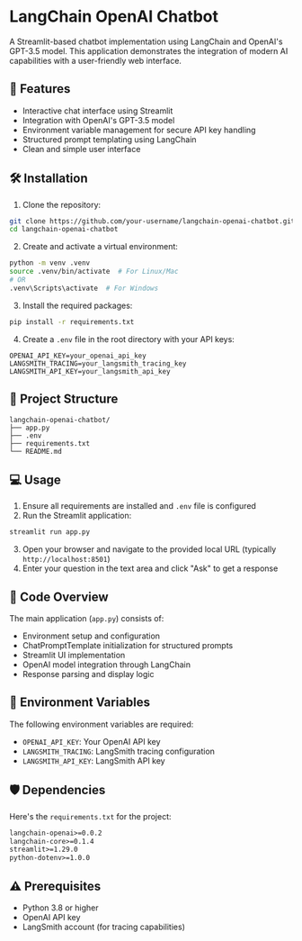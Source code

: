# LangChain OpenAI Chatbot

A Streamlit-based chatbot implementation using LangChain and OpenAI's GPT-3.5 model. This application demonstrates the integration of modern AI capabilities with a user-friendly web interface.

## 🌟 Features

- Interactive chat interface using Streamlit
- Integration with OpenAI's GPT-3.5 model
- Environment variable management for secure API key handling
- Structured prompt templating using LangChain
- Clean and simple user interface

## 🛠️ Installation

1. Clone the repository:

```bash
git clone https://github.com/your-username/langchain-openai-chatbot.git
cd langchain-openai-chatbot
```

2. Create and activate a virtual environment:

```bash
python -m venv .venv
source .venv/bin/activate  # For Linux/Mac
# OR
.venv\Scripts\activate  # For Windows
```

3. Install the required packages:

```bash
pip install -r requirements.txt
```

4. Create a `.env` file in the root directory with your API keys:

```
OPENAI_API_KEY=your_openai_api_key
LANGSMITH_TRACING=your_langsmith_tracing_key
LANGSMITH_API_KEY=your_langsmith_api_key
```

## 📁 Project Structure

```
langchain-openai-chatbot/
├── app.py
├── .env
├── requirements.txt
└── README.md
```

## 💻 Usage

1. Ensure all requirements are installed and `.env` file is configured
2. Run the Streamlit application:

```bash
streamlit run app.py
```

3. Open your browser and navigate to the provided local URL (typically `http://localhost:8501`)
4. Enter your question in the text area and click "Ask" to get a response

## 📝 Code Overview

The main application (`app.py`) consists of:

- Environment setup and configuration
- ChatPromptTemplate initialization for structured prompts
- Streamlit UI implementation
- OpenAI model integration through LangChain
- Response parsing and display logic

## 🔑 Environment Variables

The following environment variables are required:

- `OPENAI_API_KEY`: Your OpenAI API key
- `LANGSMITH_TRACING`: LangSmith tracing configuration
- `LANGSMITH_API_KEY`: LangSmith API key

## 🛡️ Dependencies

Here's the `requirements.txt` for the project:

```txt
langchain-openai>=0.0.2
langchain-core>=0.1.4
streamlit>=1.29.0
python-dotenv>=1.0.0
```

## ⚠️ Prerequisites

- Python 3.8 or higher
- OpenAI API key
- LangSmith account (for tracing capabilities)
